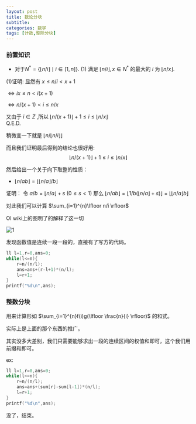 ```yaml
---
layout: post
title: 数论分块
subtitle: 
categories: 数学
tags: [计数,整除分块]
---
```


### 前置知识

- 对于$N^*=\{\lfloor n/i \rfloor\mid i\in[1,n]\}$.
(1) 满足 $\lfloor n/i \rfloor,x\in N^*$ 的最大的 $i$ 为 $\lfloor n/x \rfloor$.

(1)证明:
显然有 $x\le n/i < x+1$

$\Leftrightarrow ix \le n < i(x+1)$

$\Leftrightarrow n/(x+1) < i \le n/x$

又由于 $i\in Z$ ,所以 $\lfloor n/(x+1) \rfloor +1 \le i \le \lfloor n/x \rfloor$  
Q.E.D.

稍微变一下就是 $\lfloor n/\lfloor n/i \rfloor \rfloor$

而且我们证明最后得到的结论也很好用:
$$\lfloor n/(x+1) \rfloor +1 \le i \le \lfloor n/x \rfloor$$

然后给出一个关于向下取整的性质：
- $\lfloor n/ab \rfloor=\lfloor \lfloor n/a \rfloor/b \rfloor$

证明：
令 $a/b=\lfloor n/a \rfloor +s\ (0 \le s < 1)$
那么 $\lfloor n/ab \rfloor=\lfloor 1/b(\lfloor n/a \rfloor+s) \rfloor =\lfloor \lfloor n/a \rfloor b \rfloor$

对此我们可以计算 $\sum_{i=1}^{n}\lfloor n/i \rfloor$

OI wiki上的图明了的解释了这一切

![1](http://oi-wiki.com/math/number-theory/images/sqrt-decomposition.png)

发现函数值是连续一段一段的，直接有了写方的代码。

```cpp
ll l=1,r=0,ans=0;
while(l<=n){
	r=n/(n/l);
	ans=ans+(r-l+1)*(n/l);
	l=r+1;
}
printf("%d\n",ans);
```

### 整数分块

用来计算形如 $\sum_{i=1}^{n}f(i)g(\lfloor \frac{n}{i} \rfloor)$ 的和式。

实际上是上面的那个东西的推广。

其实没多大差别，我们只需要能够求出一段的连续区间的权值和即可，这个我们用前缀和即可。

ex:
```cpp
ll l=1,r=0,ans=0;
while(l<=n){
	r=n/(n/l);
	ans=ans+(sum[r]-sum[l-1])*(n/l);
	l=r+1;
}
printf("%d\n",ans);
```

没了，结束。